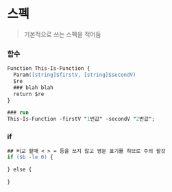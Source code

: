 # 스펙

> 기본적으로 쓰는 스펙을 적어둠

### 함수

```ps
Function This-Is-Function {
  Param([string]$firstV, [string]$secondV)
  $re
  ### blah blah
  return $re
}

### run
This-Is-Function -firstV "1번값" -secondV "2번값";

```

### if

```ps
## 비교 할때 < > = 등을 쓰지 않고 영문 표기를 하므로 주의 할것
if ($b -le 0) {

} else {

}

```

